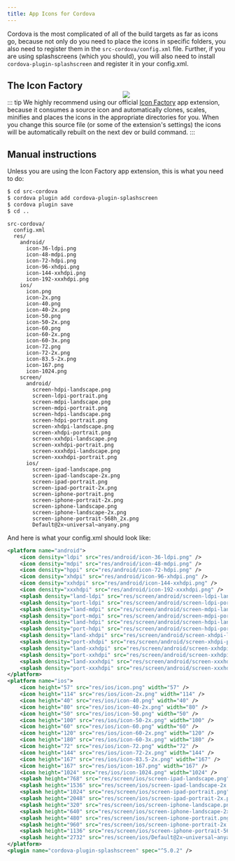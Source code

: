 ```yaml
---
title: App Icons for Cordova
---
```



Cordova is the most complicated of all of the build targets as far as icons go, because not only do you need to place the icons in specific folders, you also need to register them in the `src-cordova/config.xml` file. Further, if you are using splashscreens (which you should), you will also need to install `cordova-plugin-splashscreen` and register it in your config.xml.

<img src="https://cdn.quasar.dev/img/iconfactory.png" style="float:right;max-width:15%;min-width:240px;padding-top:40px" />

## The Icon Factory

::: tip
We highly recommend using our official [Icon Factory](https://github.com/quasarframework/app-extension-icon-factory/) app extension, because it consumes a source icon and automatically clones, scales, minifies and places the icons in the appropriate directories for you. When you change this source file (or some of the extension's settings) the icons will be automatically rebuilt on the next dev or build command.
:::

## Manual instructions

Unless you are using the Icon Factory app extension, this is what you need to do:

```bash
$ cd src-cordova
$ cordova plugin add cordova-plugin-splashscreen
$ cordova plugin save
$ cd ..
```

```
src-cordova/
  config.xml
  res/
    android/
      icon-36-ldpi.png
      icon-48-mdpi.png
      icon-72-hdpi.png
      icon-96-xhdpi.png
      icon-144-xxhdpi.png
      icon-192-xxxhdpi.png
    ios/
      icon.png
      icon-2x.png
      icon-40.png
      icon-40-2x.png
      icon-50.png
      icon-50-2x.png
      icon-60.png
      icon-60-2x.png
      icon-60-3x.png
      icon-72.png
      icon-72-2x.png
      icon-83.5-2x.png
      icon-167.png
      icon-1024.png
    screen/
      android/
        screen-hdpi-landscape.png
        screen-ldpi-portrait.png
        screen-mdpi-landscape.png
        screen-mdpi-portrait.png
        screen-hdpi-landscape.png
        screen-hdpi-portrait.png
        screen-xhdpi-landscape.png
        screen-xhdpi-portrait.png
        screen-xxhdpi-landscape.png
        screen-xxhdpi-portrait.png
        screen-xxxhdpi-landscape.png
        screen-xxxhdpi-portrait.png
      ios/
        screen-ipad-landscape.png
        screen-ipad-landscape-2x.png
        screen-ipad-portrait.png
        screen-ipad-portrait-2x.png
        screen-iphone-portrait.png
        screen-iphone-portrait-2x.png
        screen-iphone-landscape.png
        screen-iphone-landscape-2x.png
        screen-iphone-portrait-568h_2x.png
        Default@2x~universal~anyany.png
```

And here is what your config.xml should look like:

```xml
<platform name="android">
    <icon density="ldpi" src="res/android/icon-36-ldpi.png" />
    <icon density="mdpi" src="res/android/icon-48-mdpi.png" />
    <icon density="hppi" src="res/android/icon-72-hdpi.png" />
    <icon density="xhdpi" src="res/android/icon-96-xhdpi.png" />
    <icon density="xxhdpi" src="res/android/icon-144-xxhdpi.png" />
    <icon density="xxxhdpi" src="res/android/icon-192-xxxhdpi.png" />
    <splash density="land-ldpi" src="res/screen/android/screen-ldpi-landscape.png" />
    <splash density="port-ldpi" src="res/screen/android/screen-ldpi-portrait.png" />
    <splash density="land-mdpi" src="res/screen/android/screen-mdpi-landscape.png" />
    <splash density="port-mdpi" src="res/screen/android/screen-mdpi-portrait.png" />
    <splash density="land-hdpi" src="res/screen/android/screen-hdpi-landscape.png" />
    <splash density="port-hdpi" src="res/screen/android/screen-hdpi-portrait.png" />
    <splash density="land-xhdpi" src="res/screen/android/screen-xhdpi-landscape.png" />
    <splash density="port-xhdpi" src="res/screen/android/screen-xhdpi-portrait.png" />
    <splash density="land-xxhdpi" src="res/screen/android/screen-xxhdpi-landscape.png" />
    <splash density="port-xxhdpi" src="res/screen/android/screen-xxhdpi-portrait.png" />
    <splash density="land-xxxhdpi" src="res/screen/android/screen-xxxhdpi-landscape.png" />
    <splash density="port-xxxhdpi" src="res/screen/android/screen-xxxhdpi-portrait.png" />
</platform>
<platform name="ios">
    <icon height="57" src="res/ios/icon.png" width="57" />
    <icon height="114" src="res/ios/icon-2x.png" width="114" />
    <icon height="40" src="res/ios/icon-40.png" width="40" />
    <icon height="80" src="res/ios/icon-40-2x.png" width="80" />
    <icon height="50" src="res/ios/icon-50.png" width="50" />
    <icon height="100" src="res/ios/icon-50-2x.png" width="100" />
    <icon height="60" src="res/ios/icon-60.png" width="60" />
    <icon height="120" src="res/ios/icon-60-2x.png" width="120" />
    <icon height="180" src="res/ios/icon-60-3x.png" width="180" />
    <icon height="72" src="res/ios/icon-72.png" width="72" />
    <icon height="144" src="res/ios/icon-72-2x.png" width="144" />
    <icon height="167" src="res/ios/icon-83.5-2x.png" width="167" />
    <icon height="167" src="res/ios/icon-167.png" width="167" />
    <icon height="1024" src="res/ios/icon-1024.png" width="1024" />
    <splash height="768" src="res/screen/ios/screen-ipad-landscape.png" width="1024" />
    <splash height="1536" src="res/screen/ios/screen-ipad-landscape-2x.png" width="2048" />
    <splash height="1024" src="res/screen/ios/screen-ipad-portrait.png" width="768" />
    <splash height="2048" src="res/screen/ios/screen-ipad-portrait-2x.png" width="1536" />
    <splash height="320" src="res/screen/ios/screen-iphone-landscape.png" width="480" />
    <splash height="640" src="res/screen/ios/screen-iphone-landscape-2x.png" width="960" />
    <splash height="480" src="res/screen/ios/screen-iphone-portrait.png" width="320" />
    <splash height="960" src="res/screen/ios/screen-iphone-portrait-2x.png" width="640" />
    <splash height="1136" src="res/screen/ios/screen-iphone-portrait-568h_2x.png" width="640" />
    <splash height="2732" src="res/screen/ios/Default@2x~universal~anyany.png" width="2732" />
</platform>
<plugin name="cordova-plugin-splashscreen" spec="^5.0.2" />
```
